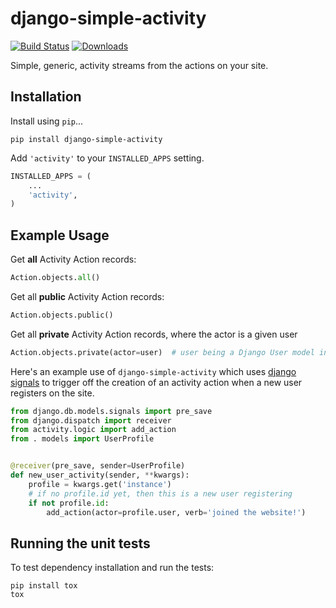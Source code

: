 django-simple-activity
======================

[![Build Status](https://travis-ci.org/richardasaurus/django-simple-activity.png?branch=master)](https://travis-ci.org/richardasaurus/django-simple-activity)
[![Downloads](https://pypip.in/d/django-simple-activity/badge.png)](https://crate.io/packages/django-simple-activity/)

Simple, generic, activity streams from the actions on your site.

## Installation

Install using `pip`...

```pip install django-simple-activity```

Add `'activity'` to your `INSTALLED_APPS` setting.

```python
INSTALLED_APPS = (
    ...
    'activity',
)
```


## Example Usage


Get **all** Activity Action records:

```python
Action.objects.all()
```


Get all **public** Activity Action records:
```python
Action.objects.public()
```

Get all **private** Activity Action records, where the actor is a given user

```python
Action.objects.private(actor=user)  # user being a Django User model instance
```

Here's an example use of `django-simple-activity` which uses [django signals](https://docs.djangoproject.com/en/dev/topics/signals/)
to trigger off the creation of an activity action when a new user registers on the site.


```python
from django.db.models.signals import pre_save
from django.dispatch import receiver
from activity.logic import add_action
from . models import UserProfile


@receiver(pre_save, sender=UserProfile)
def new_user_activity(sender, **kwargs):
    profile = kwargs.get('instance')
    # if no profile.id yet, then this is a new user registering
    if not profile.id:
        add_action(actor=profile.user, verb='joined the website!')
```


## Running the unit tests

To test dependency installation and run the tests:

```
pip install tox
tox
```

